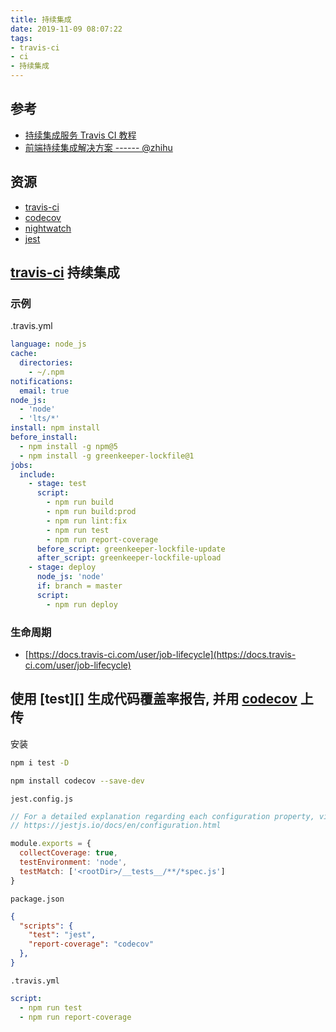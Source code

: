 ```yaml
---
title: 持续集成
date: 2019-11-09 08:07:22
tags:
- travis-ci
- ci
- 持续集成
---
```


[travis-ci]: https://travis-ci.com/getting_started
[持续集成服务 Travis CI 教程]: http://www.ruanyifeng.com/blog/2017/12/travis_ci_tutorial.html
[jest]: https://github.com/facebook/jest
[codecov]: https://codecov.io/
[nightwatch]: https://nightwatchjs.org/

## 参考

- [持续集成服务 Travis CI 教程][]
- [前端持续集成解决方案 ------ @zhihu](https://zhuanlan.zhihu.com/p/23093540)

## 资源

- [travis-ci][]
- [codecov][]
- [nightwatch][]
- [jest][]

## [travis-ci][] 持续集成

### 示例
.travis.yml
```yaml
language: node_js
cache:
  directories:
    - ~/.npm
notifications:
  email: true
node_js:
  - 'node'
  - 'lts/*'
install: npm install
before_install:
  - npm install -g npm@5
  - npm install -g greenkeeper-lockfile@1
jobs:
  include:
    - stage: test
      script:
        - npm run build
        - npm run build:prod
        - npm run lint:fix
        - npm run test
        - npm run report-coverage
      before_script: greenkeeper-lockfile-update
      after_script: greenkeeper-lockfile-upload
    - stage: deploy
      node_js: 'node'
      if: branch = master
      script:
        - npm run deploy
```


### 生命周期

- [https://docs.travis-ci.com/user/job-lifecycle](https://docs.travis-ci.com/user/job-lifecycle)


## 使用 [test][] 生成代码覆盖率报告, 并用 [codecov][] 上传
安装
```bash
npm i test -D
```

```bash
npm install codecov --save-dev
```

`jest.config.js`
```js
// For a detailed explanation regarding each configuration property, visit:
// https://jestjs.io/docs/en/configuration.html

module.exports = {
  collectCoverage: true,
  testEnvironment: 'node',
  testMatch: ['<rootDir>/__tests__/**/*spec.js']
}
```

`package.json`
```json
{
  "scripts": {
    "test": "jest",
    "report-coverage": "codecov"
  },
}
```

`.travis.yml`
```yaml
script:
  - npm run test
  - npm run report-coverage
```


